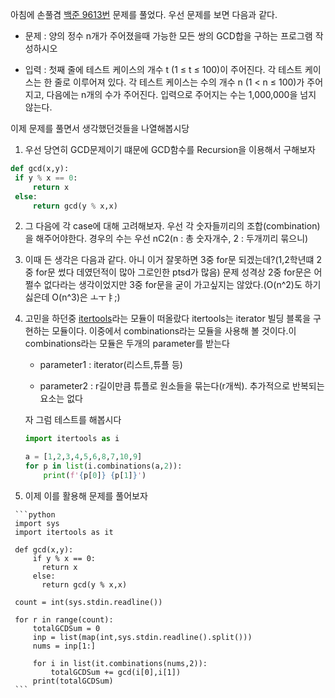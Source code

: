 아침에 손풀겸 [백준 9613번](https://www.acmicpc.net/problem/9613) 문제를 풀었다. 우선 문제를 보면 다음과 같다.

  - 문제 : 양의 정수 n개가 주어졌을때 가능한 모든 쌍의 GCD합을 구하는 프로그램 작성하시오
  
  - 입력 : 첫째 줄에 테스트 케이스의 개수 t (1 ≤ t ≤ 100)이 주어진다. 각 테스트 케이스는 한 줄로 이루어져 있다. 각 테스트 케이스는 수의 개수 n (1 < n ≤ 100)가 주어지고, 다음에는 n개의 수가 주어진다. 입력으로 주어지는 수는 1,000,000을 넘지 않는다.
  
이제 문제를 풀면서 생각했던것들을 나열해봅시당
 
   1. 우선 당연히 GCD문제이기 떄문에 GCD함수를 Recursion을 이용해서 구해보자
   
   ```python
   def gcd(x,y):
    if y % x == 0:
        return x
    else:
        return gcd(y % x,x)
   ```
   
   2. 그 다음에 각 case에 대해 고려해보자. 우선 각 숫자들끼리의 조합(combination)을 해주어야한다. 경우의 수는 우선 nC2(n : 총 숫자개수, 2 : 두개끼리 묶으니)
   
   3. 이때 든 생각은 다음과 같다. 아니 이거 잘못하면 3중 for문 되겠는데?(1,2학년떄 2중 for문 썼다 데였던적이 많아 그로인한 ptsd가 많음)
      문제 성격상 2중 for문은 어쩔수 없다라는 생각이었지만 3중 for문을 굳이 가고싶지는 않았다.(O(n^2)도 하기싫은데 O(n^3)은 ㅗㅜㅑ;)
   
   4. 고민을 하던중 [itertools](https://python.flowdas.com/library/itertools.html)라는 모듈이 떠올랐다 itertools는 iterator 빌딩 블록을 구현하는 모듈이다.
      이중에서 combinations라는 모듈을 사용해 볼 것이다.이 combinations라는 모듈은 두개의 parameter를 받는다 
      
      - parameter1 : iterator(리스트,튜플 등)
      
      - parameter2 : r길이만큼 튜플로 원소들을 묶는다(r개씩). 추가적으로 반복되는 요소는 없다
      
      자 그럼 테스트를 해봅시다
      ```python
      import itertools as i
      
      a = [1,2,3,4,5,6,8,7,10,9]
      for p in list(i.combinations(a,2)):
          print(f'{p[0]} {p[1]}')
      ```
   5. 이제 이를 활용해 문제를 풀어보자
   
     ```python
     import sys
     import itertools as it

     def gcd(x,y):
         if y % x == 0:
           return x
         else:
           return gcd(y % x,x)

     count = int(sys.stdin.readline())

     for r in range(count):
         totalGCDSum = 0
         inp = list(map(int,sys.stdin.readline().split()))
         nums = inp[1:]

         for i in list(it.combinations(nums,2)):
             totalGCDSum += gcd(i[0],i[1])
         print(totalGCDSum)
     ```
      
